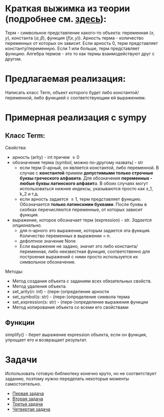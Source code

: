 # Краткая выжимка из теории (подробнее см. [здесь](theory.md)):

Терм - символьное представление какого-то объекта: переменная ($x, y$), константа ($\alpha, \beta$), функция (${f(x, y)}$). 
Арность терма - количество переменных от которых он зависит. Если арность 0, терм представляет константу/переменную. Если 1 или больше, терм представляет функцию.
Алгебра термов - это то как термы взаимодействуют друг с другом.

# Предлагаемая реализация:
Написать класс Term, объект которого будет либо константой/переменной, либо функцией с соответствующим ей выражением.
# Примерная реализация с sympy
## Класс Term:
Свойства:
* арность (arity) - int причем $\ge 0$
* обозначение терма (symbol, можно по-другому назвать) - str
	* если терм 0-арный, он является константой, либо переменной. В случае с **константой** примем **допустимыми только строчные буквы греческого алфавита**. Для обозначения **переменных - любые буквы латинского алфавит**а. В обоих случаях могут использоваться нижние индексы, указываются просто как x_1, k_2 и т.д.
	*  если арность задается $\ge 1$, терм представляет функцию. Обозначается **только латинскими буквами**. После буквы в скобках перечисляются переменные, от которых зависит функция.
* выражение, которое обозначает терм (expression) - str. *Задается опционально.*
	* для n-арного это выражение, которым задается эта функция. Количество переменных в выражении = n.
	* дефолтное значение None
	* Если выражение не задано, значит это либо константа/переменная, либо неизвестная функция, соответственно для построения выражений с ними просто используется их символьное обозначение.

Методы:
* Метод создания объекта с заданиям всех обязательных свойств.
* Метод удаления объекта.
* set_arity(n: int) - (пере-)определение арности
* set_symbol(s: str) - (пере-)определение символа терма
* set_expression(s: str) - (пере-)определение выражения функции
* Метод копирования объекта со всеми его свойствами

## Функции

simplify() - берет выражение expression объекта, если он функция, упрощает его и возвращает результат.

# Задачи
Использовать готовую библиотеку конечно круто, но не соответствует заданию, поэтому нужно переделать некоторые моменты самостоятельно.
* [Первая задача](/tasks/task1.md)
* [Вторая задача](/tasks/task2.md)
* [Третья задача](/tasks/task3.md)
* [Четвертая задача](/tasks/task4.md)
